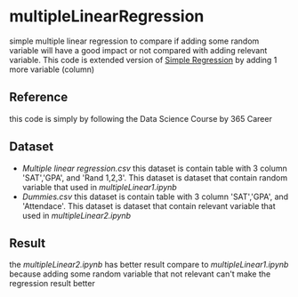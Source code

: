 # multipleLinearRegression
 simple multiple linear regression to compare if adding some random variable will have a good impact or not compared with adding relevant variable. This code is extended version of [Simple Regression](https://github.com/hasbiabdulmajid/linearRegression) by adding 1 more variable (column)
 
 ## Reference
 this code is simply by following the Data Science Course by 365 Career
 
 ## Dataset
 - *Multiple linear regression.csv*
 this dataset is contain table with 3 column 'SAT','GPA', and 'Rand 1,2,3'. This dataset is dataset that contain random variable that used in *multipleLinear1.ipynb*
 - *Dummies.csv*
 this dataset is contain table with 3 column 'SAT','GPA', and 'Attendace'. This dataset is dataset that contain relevant variable that used in *multipleLinear2.ipynb*
 
 ## Result
 the *multipleLinear2.ipynb* has better result compare to *multipleLinear1.ipynb* because adding some random variable that not relevant can't make the regression result better

